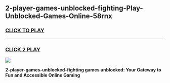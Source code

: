
## 2-player-games-unblocked-fighting-Play-Unblocked-Games-Online-58rnx
<h3>
<a href="https://premium76.site?title=2-player-games-unblocked-fighting&ref=25A">CLICK TO PLAY</a></h3>
<hr>

<h3>
<a href="https://premium76.site?title=2-player-games-unblocked-fighting&ref=25A">CLICK 2 PLAY</a>
  
</h3>

<a href="https://premium76.site?title=2-player-games-unblocked-fighting&ref=25A"><img src="https://clearcache.store/games.png"></a>


**2-player-games-unblocked-fighting games unblocked: Your Gateway to Fun and Accessible Online Gaming**

